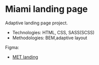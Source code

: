 # Miami landing page
Adaptive landing page project.

- Technologies: HTML, CSS, SASS(SCSS)
- Methodologies: BEM,adaptive layout

Figma:
- [MET landing](https://www.figma.com/file/lSR1m42L9YwzQwzzxKwHpw/THE-MET)
